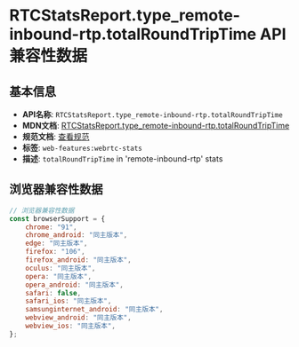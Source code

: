 # RTCStatsReport.type_remote-inbound-rtp.totalRoundTripTime API 兼容性数据

## 基本信息

- **API名称**: `RTCStatsReport.type_remote-inbound-rtp.totalRoundTripTime`
- **MDN文档**: [RTCStatsReport.type_remote-inbound-rtp.totalRoundTripTime](https://developer.mozilla.org/docs/Web/API/RTCRemoteInboundRtpStreamStats/totalRoundTripTime)
- **规范文档**: [查看规范](https://w3c.github.io/webrtc-stats/#dom-rtcremoteinboundrtpstreamstats-totalroundtriptime)
- **标签**: `web-features:webrtc-stats`
- **描述**: `totalRoundTripTime` in 'remote-inbound-rtp' stats

## 浏览器兼容性数据

```javascript
// 浏览器兼容性数据
const browserSupport = {
    chrome: "91",
    chrome_android: "同主版本",
    edge: "同主版本",
    firefox: "106",
    firefox_android: "同主版本",
    oculus: "同主版本",
    opera: "同主版本",
    opera_android: "同主版本",
    safari: false,
    safari_ios: "同主版本",
    samsunginternet_android: "同主版本",
    webview_android: "同主版本",
    webview_ios: "同主版本",
};

```

